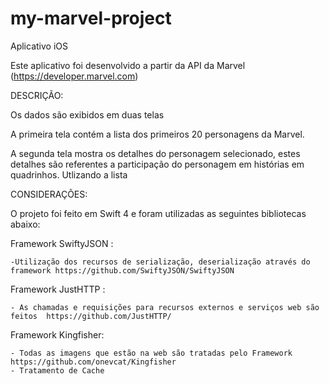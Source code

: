 # my-marvel-project

Aplicativo iOS

Este aplicativo foi desenvolvido a partir da API da Marvel (https://developer.marvel.com) 

DESCRIÇÃO: 

Os dados são exibidos em duas telas 

A primeira tela contém a lista dos primeiros 20 personagens da Marvel.

A segunda tela mostra os detalhes do personagem selecionado, estes detalhes são referentes a participação do personagem em histórias em quadrinhos. Utlizando a lista <comic>


CONSIDERAÇÕES: 

O projeto foi feito em Swift  4 e  foram utilizadas as seguintes bibliotecas abaixo:  

Framework  SwiftyJSON :

    -Utilização dos recursos de serialização, deserialização através do framework https://github.com/SwiftyJSON/SwiftyJSON

Framework  JustHTTP :

    - As chamadas e requisições para recursos externos e serviços web são feitos  https://github.com/JustHTTP/ 

Framework Kingfisher:

    - Todas as imagens que estão na web são tratadas pelo Framework https://github.com/onevcat/Kingfisher
    - Tratamento de Cache
    
    
    
